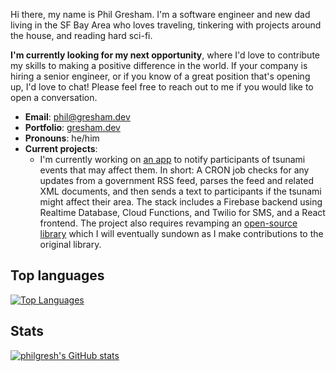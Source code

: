 Hi there, my name is Phil Gresham. I'm a software engineer and new dad living in the SF Bay Area who loves traveling, tinkering with projects around the house, and reading hard sci-fi.

**I'm currently looking for my next opportunity**, where I'd love to contribute my skills to making a positive difference in the world. If your company is hiring a senior engineer, or if you know of a great position that's opening up, I'd love to chat! Please feel free to reach out to me if you would like to open a conversation.

- **Email**: [phil@gresham.dev](mailto:phil@gresham.dev)
- **Portfolio**: [gresham.dev](gresham.dev)
- **Pronouns**: he/him
- **Current projects**:
  - I'm currently working on [an app](https://github.com/philgresh/tsunami-events) to notify participants of tsunami events that may affect them. In short: A CRON job checks for any updates from a government RSS feed, parses the feed and related XML documents, and then sends a text to participants if the tsunami might affect their area. The stack includes a Firebase backend using Realtime Database, Cloud Functions, and Twilio for SMS, and a React frontend. The project also requires revamping an [open-source library](https://github.com/philgresh/cap-ts) which I will eventually sundown as I make contributions to the original library.

## Top languages

[![Top Languages](https://github-readme-stats.vercel.app/api/top-langs/?username=philgresh&hide=html,ruby,scss,pug)](https://github.com/anuraghazra/github-readme-stats)

## Stats

[![philgresh's GitHub stats](https://github-readme-stats.vercel.app/api?username=philgresh)](https://github.com/anuraghazra/github-readme-stats)
